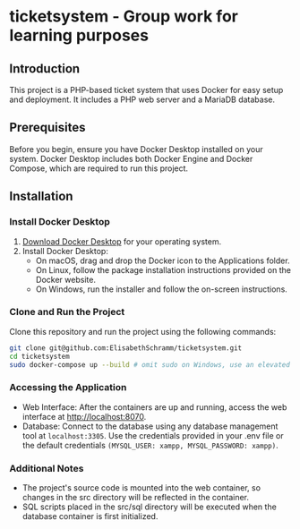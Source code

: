 # ticketsystem - Group work for learning purposes

## Introduction

This project is a PHP-based ticket system that uses Docker for easy setup and deployment. It includes a PHP web server and a MariaDB database.

## Prerequisites

Before you begin, ensure you have Docker Desktop installed on your system. Docker Desktop includes both Docker Engine and Docker Compose, which are required to run this project.

## Installation

### Install Docker Desktop

1. [Download Docker Desktop](https://www.docker.com/products/docker-desktop) for your operating system.
2. Install Docker Desktop:
   - On macOS, drag and drop the Docker icon to the Applications folder.
   - On Linux, follow the package installation instructions provided on the Docker
   website.
   - On Windows, run the installer and follow the on-screen instructions.

### Clone and Run the Project

Clone this repository and run the project using the following commands:

```bash
git clone git@github.com:ElisabethSchramm/ticketsystem.git
cd ticketsystem
sudo docker-compose up --build # omit sudo on Windows, use an elevated terminal
```

### Accessing the Application

- Web Interface: After the containers are up and running, access the web interface at <http://localhost:8070>.
- Database: Connect to the database using any database management tool at `localhost:3305`. Use the credentials provided in your .env file or the default credentials `(MYSQL_USER: xampp, MYSQL_PASSWORD: xampp)`.

### Additional Notes

- The project's source code is mounted into the web container, so changes in the src directory will be reflected in the container.
- SQL scripts placed in the src/sql directory will be executed when the database container is first initialized.
